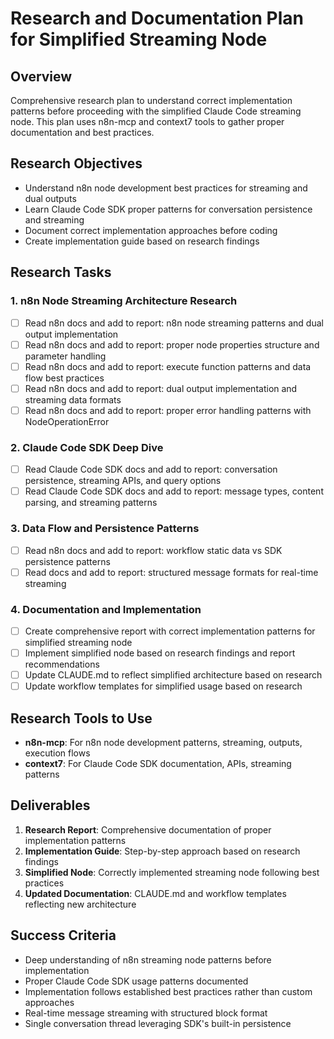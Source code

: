 # Research and Documentation Plan for Simplified Streaming Node

## Overview
Comprehensive research plan to understand correct implementation patterns before proceeding with the simplified Claude Code streaming node. This plan uses n8n-mcp and context7 tools to gather proper documentation and best practices.

## Research Objectives
- Understand n8n node development best practices for streaming and dual outputs
- Learn Claude Code SDK proper patterns for conversation persistence and streaming
- Document correct implementation approaches before coding
- Create implementation guide based on research findings

## Research Tasks

### 1. n8n Node Streaming Architecture Research
- [ ] Read n8n docs and add to report: n8n node streaming patterns and dual output implementation
- [ ] Read n8n docs and add to report: proper node properties structure and parameter handling  
- [ ] Read n8n docs and add to report: execute function patterns and data flow best practices
- [ ] Read n8n docs and add to report: dual output implementation and streaming data formats
- [ ] Read n8n docs and add to report: proper error handling patterns with NodeOperationError

### 2. Claude Code SDK Deep Dive
- [ ] Read Claude Code SDK docs and add to report: conversation persistence, streaming APIs, and query options
- [ ] Read Claude Code SDK docs and add to report: message types, content parsing, and streaming patterns

### 3. Data Flow and Persistence Patterns
- [ ] Read n8n docs and add to report: workflow static data vs SDK persistence patterns
- [ ] Read docs and add to report: structured message formats for real-time streaming

### 4. Documentation and Implementation
- [ ] Create comprehensive report with correct implementation patterns for simplified streaming node
- [ ] Implement simplified node based on research findings and report recommendations
- [ ] Update CLAUDE.md to reflect simplified architecture based on research
- [ ] Update workflow templates for simplified usage based on research

## Research Tools to Use
- **n8n-mcp**: For n8n node development patterns, streaming, outputs, execution flows
- **context7**: For Claude Code SDK documentation, APIs, streaming patterns

## Deliverables
1. **Research Report**: Comprehensive documentation of proper implementation patterns
2. **Implementation Guide**: Step-by-step approach based on research findings
3. **Simplified Node**: Correctly implemented streaming node following best practices
4. **Updated Documentation**: CLAUDE.md and workflow templates reflecting new architecture

## Success Criteria
- Deep understanding of n8n streaming node patterns before implementation
- Proper Claude Code SDK usage patterns documented
- Implementation follows established best practices rather than custom approaches
- Real-time message streaming with structured block format
- Single conversation thread leveraging SDK's built-in persistence